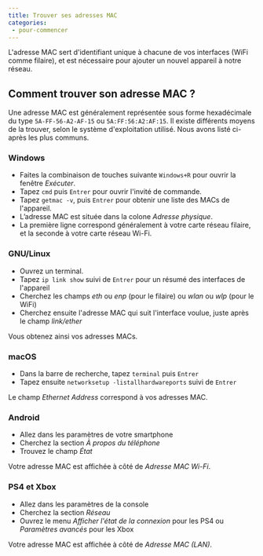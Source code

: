 ```yaml
---
title: Trouver ses adresses MAC
categories:
 - pour-commencer
---
```


L'adresse MAC sert d'identifiant unique à chacune de vos interfaces (WiFi comme filaire), et est nécessaire pour ajouter un nouvel appareil à notre réseau.

## Comment trouver son adresse MAC ?

Une adresse MAC est généralement représentée sous forme hexadécimale du type `5A-FF-56-A2-AF-15` ou `5A:FF:56:A2:AF:15`. Il existe différents moyens de la trouver, selon le système d'exploitation utilisé. Nous avons listé ci-après les plus communs.

 
### Windows

- Faites la combinaison de touches suivante `Windows+R` pour ouvrir la fenêtre *Exécuter*.
- Tapez `cmd` puis `Entrer` pour ouvrir l'invité de commande.
- Tapez `getmac -v`, puis `Entrer` pour obtenir une liste des MACs de l'appareil.
- L’adresse MAC est située dans la colone *Adresse physique*.
- La première ligne correspond généralement à votre carte réseau filaire, et la seconde à votre carte réseau Wi-Fi.

 
### GNU/Linux

- Ouvrez un terminal.
- Tapez `ip link show` suivi de `Entrer` pour un résumé des interfaces de l'appareil
- Cherchez les champs *eth* ou *enp* (pour le filaire) ou *wlan* ou *wlp* (pour le WiFi)
- Cherchez ensuite l'adresse MAC qui suit l'interface voulue, juste après le champ *link/ether*

Vous obtenez ainsi vos adresses MACs.

 
### macOS

- Dans la barre de recherche, tapez `terminal` puis `Entrer`
- Tapez ensuite `networksetup -listallhardwareports` suivi de `Entrer`

Le champ *Ethernet Address* correspond à vos adresses MAC.

 
### Android

- Allez dans les paramètres de votre smartphone
- Cherchez la section *À propos du téléphone*
- Trouvez le champ *État*

Votre adresse MAC est affichée à côté de *Adresse MAC Wi-Fi*.

 
### PS4 et Xbox

- Allez dans les paramètres de la console
- Cherchez la section *Réseau*
- Ouvrez le menu *Afficher l'état de la connexion* pour les PS4 ou *Paramètres avancés* pour les Xbox

Votre adresse MAC est affichée à côté de *Adresse MAC (LAN)*.